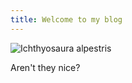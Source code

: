 ```yaml
---
title: Welcome to my blog
---
```


![Ichthyosaura alpestris](https://upload.wikimedia.org/wikipedia/commons/6/6b/Uhandre_goimenditarra.jpg)

Aren't they nice?
